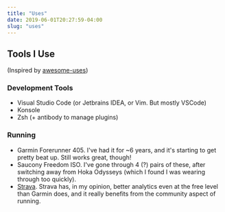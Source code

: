 ```yaml
---
title: "Uses"
date: 2019-06-01T20:27:59-04:00
slug: "uses"
---
```


## Tools I Use

(Inspired by [awesome-uses](https://github.com/wesbos/awesome-uses))

### Development Tools

* Visual Studio Code (or Jetbrains IDEA, or Vim. But mostly VSCode)
* Konsole
* Zsh (+ antibody to manage plugins)

### Running

* Garmin Forerunner 405. I've had it for ~6 years, and it's starting to
  get pretty beat up. Still works great, though!
* Saucony Freedom ISO. I've gone through 4 (?) pairs of these, after switching
  away from Hoka Odysseys (which I found I was wearing through too quickly).
* [Strava](https://strava.com). Strava has, in my opinion, better analytics
  even at the free level than Garmin does, and it really benefits from the
  community aspect of running.
